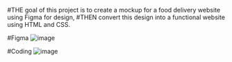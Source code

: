 #THE goal of this project is to create a mockup for a food delivery website using Figma for design, 
#THEN convert this design into a functional website using HTML and CSS.

#Figma
![image](https://github.com/user-attachments/assets/9d884444-735e-4d21-ad52-02e189640663)


#Coding
![image](https://github.com/user-attachments/assets/90ad9c18-4d7d-4cb4-82a5-e521bdfc421c)
